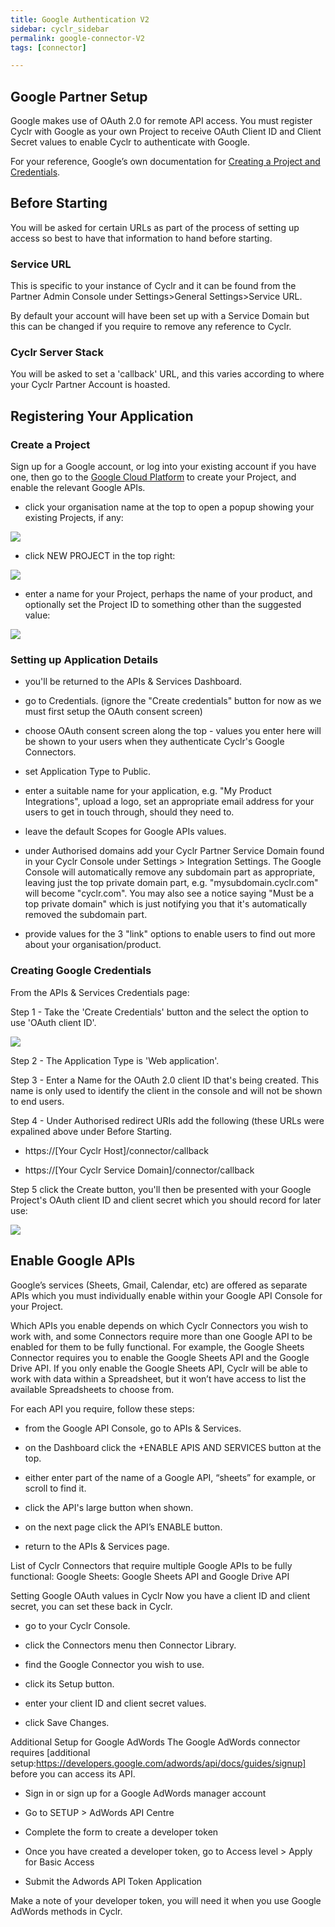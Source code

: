 ```yaml
---
title: Google Authentication V2
sidebar: cyclr_sidebar
permalink: google-connector-V2
tags: [connector]

---
```


##  Google Partner Setup

Google makes use of OAuth 2.0 for remote API access. You must register Cyclr with Google as your own Project to receive OAuth Client ID and Client Secret values to enable Cyclr to authenticate with Google.

For your reference, Google’s own documentation for [Creating a Project and Credentials](https://https://console.cloud.google.com/).

## Before Starting

You will be asked for certain URLs as part of the process of setting up access so best to have that information to hand before starting.

### Service URL

This is specific to your instance of Cyclr and it can be found from the Partner Admin Console under Settings>General Settings>Service URL.

By default your account will have been set up with a Service Domain but this can be changed if you require to remove any reference to Cyclr.

### Cyclr Server Stack

You will be asked to set a 'callback' URL, and this varies according to where your Cyclr Partner Account is hoasted.
  
## Registering Your Application

### Create a Project

Sign up for a Google account, or log into your existing account if you have one, then go to the
[Google Cloud Platform](https://console.developers.google.com/) to create your Project, and enable the relevant Google APIs.

*	click your organisation name at the top to open a popup showing your existing Projects, if any:

![](./images/google-auth-1.png)

*	click NEW PROJECT in the top right: 

![](./images/google-auth-2.png)

*	enter a name for your Project, perhaps the name of your product, and optionally set the Project ID to something other than the suggested value:

![](./images/google-auth-3.png)

### Setting up Application Details

* you'll be returned to the APIs & Services Dashboard.

* go to Credentials.	(ignore the "Create credentials" button for now as we must first setup the OAuth consent screen)

* choose OAuth consent screen along the top - values you enter here will be shown to your users when they authenticate Cyclr's Google Connectors.

-	set Application Type to Public.

-	enter a suitable name for your application, e.g. "My Product Integrations", upload a logo, set an appropriate email address for your users to get in touch through, should they need to.

-	leave the default Scopes for Google APIs values.

-	under Authorised domains add your Cyclr Partner Service Domain found in your Cyclr Console under Settings > Integration Settings.
The Google Console will automatically remove any subdomain part as appropriate, leaving just the top private domain part, e.g. "mysubdomain.cyclr.com" will become "cyclr.com".  You may also see a notice saying "Must be a top private domain" which is just notifying you that it's automatically removed the subdomain part.

-	provide values for the 3 "link" options to enable users to find out more about your organisation/product.

### Creating Google Credentials

From the APIs & Services Credentials page:

Step 1 - Take the 'Create Credentials' button and the select the option to use 'OAuth client ID'.

![](./images/google-auth-4.png)

Step 2 - The Application Type is 'Web application'.

Step 3 - Enter a Name for the OAuth 2.0 client ID that's being created. This name is only used to identify the client in the console and will not be shown to end users.

Step 4 - Under Authorised redirect URIs add the following (these URLs were expalined above under Before Starting.

*	https://[Your Cyclr Host]/connector/callback

*	https://[Your Cyclr Service Domain]/connector/callback


Step 5	click the Create button, you'll then be presented with your Google Project's OAuth client ID and client secret which you should record for later use:

![](./images/google-auth-5.png)

## Enable Google APIs

Google’s services (Sheets, Gmail, Calendar, etc) are offered as separate APIs which you must individually enable within your Google API Console for your Project.

Which APIs you enable depends on which Cyclr Connectors you wish to work with, and some Connectors require more than one Google API to be enabled for them to be fully functional.  For example, the Google Sheets Connector requires you to enable the Google Sheets API and the Google Drive API.  If you only enable the Google Sheets API, Cyclr will be able to work with data within a Spreadsheet, but it won’t have access to list the available Spreadsheets to choose from.

For each API you require, follow these steps:

*	from the Google API Console, go to APIs & Services.

*	on the Dashboard click the +ENABLE APIS AND SERVICES button at the top.

*	either enter part of the name of a Google API, “sheets” for example, or scroll to find it.

*	click the API's large button when shown.

*	on the next page click the API’s ENABLE button.

*	return to the APIs & Services page.

List of Cyclr Connectors that require multiple Google APIs to be fully functional:
Google Sheets: Google Sheets API and Google Drive API

Setting Google OAuth values in Cyclr
Now you have a client ID and client secret, you can set these back in Cyclr.

*	go to your Cyclr Console.

*	click the Connectors menu then Connector Library.

*	find the Google Connector you wish to use.

*	click its Setup button.

*	enter your client ID and client secret values.

*	click Save Changes.

Additional Setup for Google AdWords
The Google AdWords connector requires [additional setup:https://developers.google.com/adwords/api/docs/guides/signup] before you can access its API.

*	Sign in or sign up for a Google AdWords manager account

*	Go to SETUP > AdWords API Centre

*	Complete the form to create a developer token

*	Once you have created a developer token, go to Access level > Apply for Basic Access

*	Submit the Adwords API Token Application

Make a note of your developer token, you will need it when you use Google AdWords methods in Cyclr.


